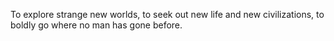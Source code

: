 To explore strange new worlds, to seek out new life and new civilizations, to boldly go where no man has gone before.
